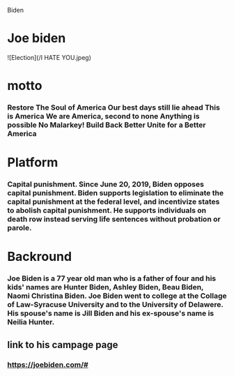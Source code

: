 Biden
# Joe biden
![Election](/I HATE YOU.jpeg)

# motto
### Restore The Soul of America Our best days still lie ahead This is America We are America, second to none Anything is possible No Malarkey! Build Back Better Unite for a Better America
# Platform

### Capital punishment. Since June 20, 2019, Biden opposes capital punishment. Biden supports legislation to eliminate the capital punishment at the federal level, and incentivize states to abolish capital punishment. He supports individuals on death row instead serving life sentences without probation or parole.
# Backround
### Joe Biden is a 77 year old man who is a father of four and his kids' names are Hunter Biden, Ashley Biden, Beau Biden, Naomi Christina Biden. Joe Biden went to college at the Collage of Law-Syracuse University and to the University of Delawere. His spouse's name is Jill Biden and his ex-spouse's name is Neilia Hunter.
## link to his campage page
### https://joebiden.com/#
